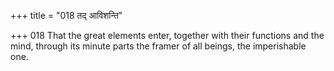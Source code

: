 +++
title = "018 तद् आविशन्ति"

+++
018	That the great elements enter, together with their functions and the mind, through its minute parts the framer of all beings, the imperishable one.